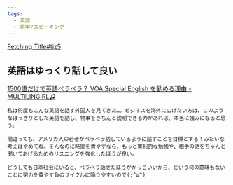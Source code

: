 ```yaml
---
tags:
  - 英語
  - 語学/スピーキング
---
```

[Fetching Title#tjz5](https://www.youtube.com/watch?list=PL8A833CC4FBBB182F&v=ok31W8ue1F4&embeds_referring_euri=https%3A%2F%2Fwww.multilingirl.com%2F2016%2F03%2Fvoa-special-english.html&source_ve_path=Mjg2NjMsMjM4NTE&feature=emb_title)

## 英語はゆっくり話して良い

[1500語だけで英語ペラペラ？ VOA Special English を勧める理由 - MULTILINGIRL♫](https://www.multilingirl.com/2016/03/voa-special-english.html)

```
私は何度もこんな英語を話す外国人を見てきた…。ビジネスを海外に広げたい方は、このようなはっきりとした英語を話し、物事をきちんと説明できる力があれば、本当に強みになると思う。

間違っても、アメリカ人の若者がペラペラ話しているように話すことを目標とする！みたいな考えはやめてね。そんなのに時間を費やすなら、もっと実利的な勉強や、相手の話をちゃんと聞いてあげるためのリスニングを強化したほうが良い。

どうしても日本社会にいると、ペラペラ話せたほうがかっこいいから、という何の意味もないことに努力を費やす負のサイクルに陥りやすいので(;^ω^)
```

